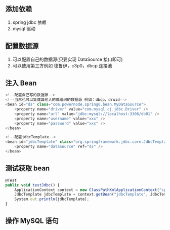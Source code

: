 ## 添加依赖

1. spring jdbc 依赖
2. mysql 驱动

## 配置数据源

1. 可以配置自己的数据源(只要实现 DataSource 接口即可)
2. 可以使用第三方例如 德鲁伊，c3p0，dbcp 连接池

## 注入 Bean

```js
<!--配置自己写的数据源-->
<!--当然也可以集成其他人的或组织的数据源 例如：dbcp，druid-->
<bean id="ds" class="com.powernode.spring6.bean.MyDataSource">
    <property name="driver" value="com.mysql.cj.jdbc.Driver" />
    <property name="url" value="jdbc:mysql://localhost:3306/db01" />
    <property name="username" value="xxx" />
    <property name="password" value="xxx" />
</bean>

<!--配置jdbcTemplate-->
<bean id="jdbcTemplate" class="org.springframework.jdbc.core.JdbcTemplate">
    <property name="dataSource" ref="ds" />
</bean>
```

## 测试获取 bean

```js
@Test
public void testJdbc() {
    ApplicationContext context = new ClassPathXmlApplicationContext("spring.xml");
    JdbcTemplate jdbcTemplate = context.getBean("jdbcTemplate", JdbcTemplate.class);
    System.out.println(jdbcTemplate);
}
```

## 操作 MySQL 语句
